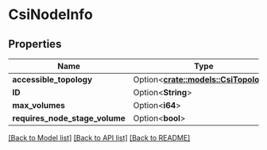 # CsiNodeInfo

## Properties

| Name                           | Type                                                     | Description | Notes      |
| ------------------------------ | -------------------------------------------------------- | ----------- | ---------- |
| **accessible_topology**        | Option<[**crate::models::CsiTopology**](CSITopology.md)> |             | [optional] |
| **ID**                         | Option<**String**>                                       |             | [optional] |
| **max_volumes**                | Option<**i64**>                                          |             | [optional] |
| **requires_node_stage_volume** | Option<**bool**>                                         |             | [optional] |

[[Back to Model list]](../README.md#documentation-for-models)
[[Back to API list]](../README.md#documentation-for-api-endpoints)
[[Back to README]](../README.md)
